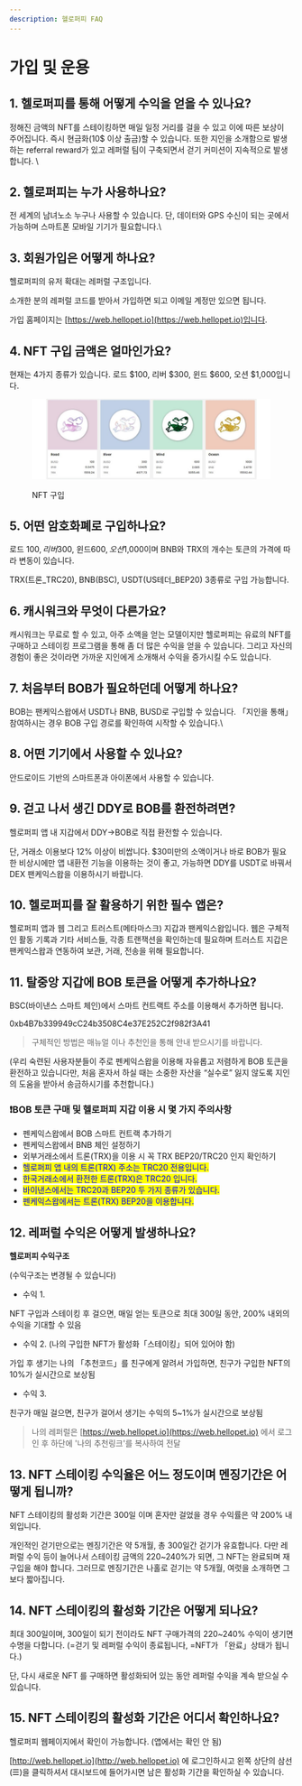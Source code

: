 ```yaml
---
description: 헬로퍼피 FAQ
---
```


# 가입 및 운용

## 1. 헬로퍼피를 통해 어떻게 수익을 얻을 수 있나요?

정해진 금액의 NFT를 스테이킹하면 매일 일정 거리를 걸을 수 있고 이에 따른 보상이 주어집니다. 즉시 현금화(10$ 이상 출금)할 수 있습니다. 또한 지인을 소개함으로 발생하는 referral reward가 있고 레퍼럴 팀이 구축되면서 걷기 커미션이 지속적으로 발생합니다.  \


## 2. 헬로퍼피는 누가 사용하나요?

전 세계의 남녀노소 누구나 사용할 수 있습니다. 단, 데이터와 GPS 수신이 되는 곳에서 가능하며 스마트폰 모바일 기기가 필요합니다.\


## 3. 회원가입은 어떻게 하나요?

헬로퍼피의 유저 확대는 레퍼럴 구조입니다.&#x20;

소개한 분의 레퍼럴 코드를 받아서 가입하면 되고 이메일 계정만 있으면 됩니다.&#x20;

가입 홈페이지는 [https://web.hellopet.io](https://web.hellopet.io)입니다.

## 4. NFT 구입 금액은 얼마인가요?

현재는 4가지 종류가 있습니다. 로드 $100, 리버 $300, 윈드 $600, 오션 $1,000입니다.

<figure><img src=".gitbook/assets/NFT 가격.jpg" alt=""><figcaption><p>NFT 구입</p></figcaption></figure>

## 5. 어떤 암호화폐로 구입하나요?&#x20;

로드 $100, 리버$300, 윈드$600, 오션$1,000이며 BNB와 TRX의 개수는 토큰의 가격에 따라 변동이 있습니다.

TRX(트론\_TRC20), BNB(BSC), USDT(US테더\_BEP20) 3종류로 구입 가능합니다.

## 6. 캐시워크와 무엇이 다른가요?&#x20;

캐시워크는 무료로  할 수 있고, 아주 소액을 얻는 모델이지만 헬로퍼피는 유료의 NFT를 구매하고 스테이킹 프로그램을 통해 좀 더 많은 수익을 얻을 수 있습니다. 그리고 자신의 경험이 좋은 것이라면 가까운 지인에게 소개해서 수익을 증가시킬 수도 있습니다.

## 7. 처음부터 BOB가 필요하던데 어떻게 하나요?

BOB는 팬케익스왑에서 USDT나 BNB, BUSD로 구입할 수 있습니다. 「지인을 통해」 참여하시는 경우 BOB 구입 경로를 확인하여 시작할 수 있습니다.\


## 8. 어떤 기기에서 사용할 수 있나요?

안드로이드 기반의 스마트폰과 아이폰에서 사용할 수 있습니다.&#x20;

## 9. 걷고 나서 생긴 DDY로 BOB를 환전하려면?

헬로퍼피 앱 내 지갑에서 DDY→BOB로 직접 환전할 수 있습니다.&#x20;

단, 거래소 이용보다 12% 이상이 비쌉니다. $30미만의 소액이거나 바로 BOB가 필요한 비상시에만 앱 내환전 기능을 이용하는 것이 좋고, 가능하면 DDY를 USDT로 바꿔서 DEX 팬케익스왑을 이용하시기 바랍니다.

## 10.  헬로퍼피를 잘 활용하기 위한 필수 앱은?

헬로퍼피 앱과 웹 그리고 트러스트(메타마스크) 지갑과 팬케익스왑입니다. 웹은 구체적인 활동 기록과 기타 서비스들, 각종 트랜잭션을 확인하는데 필요하며 트러스트 지갑은 팬케익스왑과 연동하여 보관, 거래, 전송을 위해 필요합니다.

## 11. 탈중앙 지갑에 BOB 토큰을 어떻게 추가하나요?

BSC(바이낸스 스마트 체인)에서 스마트 컨트랙트 주소를 이용해서 추가하면 됩니다.&#x20;

0xb4B7b339949cC24b3508C4e37E252C2f982f3A41

> 구체적인 방법은 매뉴얼 이나 추천인을 통해 안내 받으시기를 바랍니다.

(우리 숙련된 사용자분들이 주로 펜케익스왑을 이용해 자유롭고 저렴하게 BOB 토큰을 환전하고 있습니다만, 처음 혼자서 하실 때는 소중한 자산을 “실수로” 잃지 않도록 지인의 도움을 받아서 송금하시기를 추천합니다.)

### :exclamation:BOB 토큰 구매 및 헬로퍼피 지갑 이용 시 몇 가지 주의사항

* 펜케익스왑에서 BOB 스마트 컨트랙 추가하기
* 펜케익스왑에서 BNB 체인 설정하기
* 외부거래소에서 트론(TRX)을 이용 시 꼭 TRX BEP20/TRC20 인지 확인하기
* <mark style="color:blue;">헬로퍼피 앱 내의 트론(TRX) 주소는 TRC20 전용입니다.</mark>
* <mark style="color:blue;">한국거래소에서 환전한 트론(TRX)은 TRC20 입니다.</mark>
* <mark style="color:blue;">바이낸스에서는 TRC20과 BEP20 두 가지 종류가 있습니다.</mark>
* <mark style="color:blue;">펜케익스왑에서는 트론(TRX) BEP20을 이용합니다.</mark>

## 12. 레퍼럴 수익은 어떻게 발생하나요?

**헬로퍼피 수익구조**

(수익구조는 변경될 수 있습니다)

* 수익 1. &#x20;

NFT 구입과 스테이킹 후 걸으면, 매일 얻는 토큰으로 최대 300일 동안, 200% 내외의 수익을 기대할 수 있음

* 수익 2.  (나의 구입한 NFT가 활성화「스테이킹」되어 있어야 함)

가입 후 생기는 나의 「추천코드」를 친구에게 알려서 가입하면, 친구가 구입한 NFT의 10%가 실시간으로 보상됨

* 수익 3.&#x20;

친구가 매일 걸으면, 친구가 걸어서 생기는 수익의 5\~1%가 실시간으로 보상됨

> 나의 레퍼럴은 [https://web.hellopet.io](https://web.hellopet.io) 에서 로그인 후 하단에 '나의 추천링크'를 복사하여 전달

## 13. NFT 스테이킹 수익율은 어느 정도이며 멘징기간은 어떻게 됩니까?

NFT 스테이킹의 활성화 기간은 300일 이며 혼자만 걸었을 경우 수익률은 약 200% 내외입니다.&#x20;

개인적인 걷기만으로는 멘징기간은 약 5개월, 총 300일간 걷기가 유효합니다. 다만 레퍼럴 수익 등이 늘어나서 스테이킹 금액의 220\~240%가 되면, 그 NFT는 완료되며 재구입을 해야 합니다. 그러므로 멘징기간은 나홀로 걷기는 약 5개월, 여럿을 소개하면 그보다 짧아집니다.&#x20;

## 14. NFT 스테이킹의 활성화 기간은 어떻게 되나요?

최대 300일이며, 300일이 되기 전이라도 NFT 구매가격의 220\~240% 수익이 생기면 수명을 다합니다. (=걷기 및 레퍼럴 수익이 종료됩니다, =NFT가 「완료」상태가 됩니다.)

단, 다시 새로운 NFT 를 구매하면 활성화되어 있는 동안 레퍼럴 수익을 계속 받으실 수 있습니다.

## 15.  NFT 스테이킹의 활성화 기간은 어디서 확인하나요?

헬로퍼피 웹페이지에서 확인이 가능합니다. (앱에서는 확인 안 됨)

[http://web.hellopet.io](http://web.hellopet.io) 에 로그인하시고 왼쪽 상단의 삼선(☰)을 클릭하셔서 대시보드에 들어가시면 남은 활성화 기간을 확인하실 수 있습니다.

